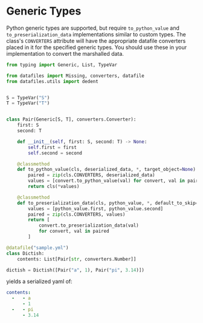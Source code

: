 <h1>Generic Types</h1>

Python generic types are supported, but require `to_python_value` and
`to_preserialization_data` implementations similar to custom types. The
class's `CONVERTERS` attribute will have the appropriate datafile
converters placed in it for the specified generic types. You should use
these in your implementation to convert the marshalled data.

```python
from typing import Generic, List, TypeVar

from datafiles import Missing, converters, datafile
from datafiles.utils import dedent


S = TypeVar("S")
T = TypeVar("T")


class Pair(Generic[S, T], converters.Converter):
    first: S
    second: T

    def __init__(self, first: S, second: T) -> None:
        self.first = first
        self.second = second

    @classmethod
    def to_python_value(cls, deserialized_data, *, target_object=None):
        paired = zip(cls.CONVERTERS, deserialized_data)
        values = [convert.to_python_value(val) for convert, val in paired]
        return cls(*values)

    @classmethod
    def to_preserialization_data(cls, python_value, *, default_to_skip=None):
        values = [python_value.first, python_value.second]
        paired = zip(cls.CONVERTERS, values)
        return [
            convert.to_preserialization_data(val)
            for convert, val in paired
        ]

@datafile("sample.yml")
class Dictish:
    contents: List[Pair[str, converters.Number]]
```

```python
dictish = Dictish([Pair("a", 1), Pair("pi", 3.14)])
```

yields a serialized yaml of:

```yaml
contents:
  -   - a
      - 1
  -   - pi
      - 3.14
```
